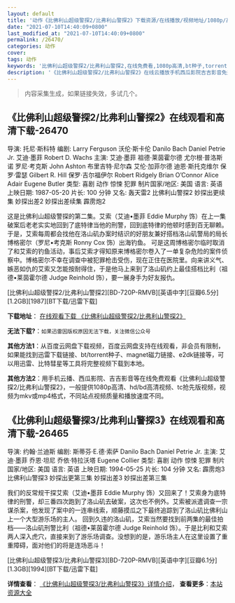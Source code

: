 ```yaml
---
layout: default
title: '动作《比佛利山超级警探2/比弗利山警探2》下载资源/在线播放/视频地址/1080p/高清/蓝光'
date: "2021-07-10T14:40:09+0800"
last_modified_at: "2021-07-10T14:40:09+0800"
permalink: /26470/
categories: 动作
cover:
tags: 动作
keywords: '比佛利山超级警探2/比弗利山警探2,在线免费看,1080p高清,bt种子,torrent,百度云盘,magnet,磁力链,迅雷下载资源'
description: '《比佛利山超级警探2/比弗利山警探2》在线云播放手机西瓜影院吉吉影音免费看，1080p高清bd/hd未删减完整版和tc抢先枪版，mkv/mp4格式，附带bt/torrent种子、magnet/磁力链、百度云盘、网盘资源迅雷下载链接'
---
```


>内容采集生成，如果链接失效，多试几个。


## 《比佛利山超级警探2/比弗利山警探2》在线观看和高清下载-26470

导演: 托尼·斯科特 编剧: Larry Ferguson 沃伦·斯卡伦 Danilo Bach Daniel Petrie Jr. 艾迪·墨菲 Robert D. Wachs 主演: 艾迪·墨菲 祖德·莱茵霍尔德 尤尔根·普洛斯诺 罗尼·考克斯 John Ashton 布里吉特·尼尔森 艾伦·加菲尔德 迪恩·斯托克维尔 保罗·雷瑟 Gilbert R. Hill 保罗·吉尔福伊尔 Robert Ridgely Brian O’Connor Alice Adair Eugene Butler 类型: 喜剧 动作 惊悚 犯罪 制片国家/地区: 美国 语言: 英语 上映日期: 1987-05-20 片长: 100 分钟 又名: 轰天雷2 比佛利山警探2 妙探出更续集 妙探出差2 妙探出差续集 霹雳炮2

这是比佛利山超级警探的第二集。艾索（艾迪•墨菲 Eddie Murphy 饰）在上一集破案后老老实实地回到了底特律当他的刑警，回到底特律的他顿时感到百无聊赖。于是，艾索每周都会找他在洛山矶办案时结识的好朋友兼好搭档洛山矶警局的局长博格密尔（罗尼•考克斯 Ronny Cox 饰）出海钓鱼。 可是这周博格密尔临时取消了和艾索的钓鱼活动，事后艾索才得知原来博格密尔卷入了一单复杂危险的案件侦察中。博格密尔不幸在调查中被犯罪枪击受伤，现在正住在医院里。向来讲义气、嫉恶如仇的艾索又怎能按耐得住，于是他马上来到了洛山矶约上最佳搭档比利（祖德•莱茵霍尔德 Judge Reinhold 饰），要一展身手为好友报仇。


[比佛利山超级警探2/比弗利山警探2][BD-720P-RMVB][英语中字][豆瓣6.5分][1.2GB][1987][BT下载/迅雷下载]

**下载地址**： [在线观看下载 《比佛利山超级警探2/比弗利山警探2》](https://www.btdx8.com/torrent/beverly_hills_cop_2_1987.html) 


**无法下载?**：`如果迅雷因版权原因无法下载，关注微信公众号 `

**其他方法1**：从百度云网盘下载视频，百度云网盘支持在线观看，非会员有限制，如果能找到迅雷下载链接、bt/torrent种子、magnet磁力链接、e2dk链接等，可以用迅雷、比特彗星等工具将完整视频下载到本地。

**其他方法2**：用手机云播、西瓜影院、吉吉影音等在线免费观看《比佛利山超级警探2/比弗利山警探2》，一般提供1080p高清、hd/bd高清视频、tc抢先版视频，视频为mkv或mp4格式，不同站点视频质量和播放速度不同。


## 《比佛利山超级警探3/比弗利山警探3》在线观看和高清下载-26465

导演: 约翰·兰迪斯 编剧: 斯蒂芬·E.德·索萨 Danilo Bach Daniel Petrie Jr. 主演: 艾迪·墨菲 乔恩·坦尼 乔依·特拉沃塔 Eugene Collier 类型: 喜剧 动作 惊悚 犯罪 制片国家/地区: 美国 语言: 英语 上映日期: 1994-05-25 片长: 104 分钟 又名: 霹雳炮3 比佛利山警探3 妙探出更第三集 妙探出差3 妙探出差第三集

我们的反常规干探艾索（艾迪•墨菲 Eddie Murphy 饰）又回来了！艾索身为底特律的刑警，却三番四次跑到了洛山矶去破案，这次也不例外。艾索被派遣调查一宗谋杀案，他发现了案中的一连串线索，顺藤摸瓜之下最终追踪到了洛山矶比佛利山上一个大型游乐场的主人。 回到久违的洛山矶，艾索当然要找到前两集的最佳拍档――洛山矶刑警比利（祖德•莱茵霍尔德 Judge Reinhold 饰）。于是比利和艾索两人深入虎穴，直接来到了游乐场调查。没想到的是，游乐场主人在这里设置了重重障碍，面对他们的将是连场恶斗！


[比佛利山超级警探3/比弗利山警探3][BD-720P-RMVB][英语中字][豆瓣6.1分][1.3GB][1994][BT下载/迅雷下载]

**详情查看**： [《比佛利山超级警探3/比弗利山警探3》详情介绍](/movie/26465/)， **查看更多**：[本站资源大全](/movie/t/all/)

